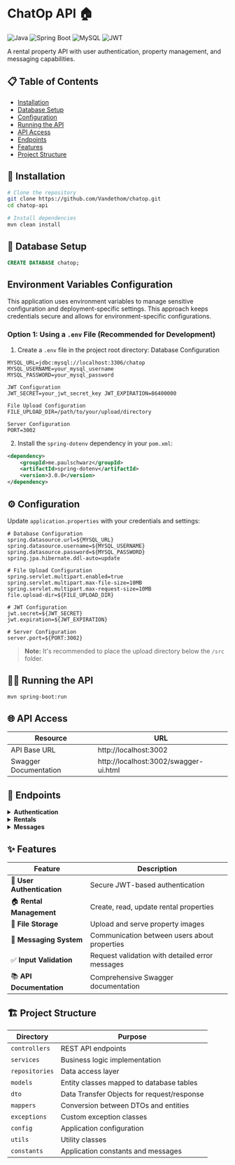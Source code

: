# ChatOp API 🏠

![Java](https://img.shields.io/badge/Java-ED8B00?style=for-the-badge&logo=java&logoColor=white)
![Spring Boot](https://img.shields.io/badge/Spring_Boot-6DB33F?style=for-the-badge&logo=spring&logoColor=white)
![MySQL](https://img.shields.io/badge/MySQL-4479A1?style=for-the-badge&logo=mysql&logoColor=white)
![JWT](https://img.shields.io/badge/JWT-000000?style=for-the-badge&logo=json-web-tokens&logoColor=white)

A rental property API with user authentication, property management, and messaging capabilities.

## 📋 Table of Contents

- [Installation](#installation)
- [Database Setup](#database-setup)
- [Configuration](#configuration)
- [Running the API](#running-the-api)
- [API Access](#api-access)
- [Endpoints](#endpoints)
- [Features](#features)
- [Project Structure](#project-structure)

## 🚀 Installation

```bash
# Clone the repository
git clone https://github.com/Vandethom/chatop.git
cd chatop-api

# Install dependencies
mvn clean install
```

## 💾 Database Setup

```sql
CREATE DATABASE chatop;
```
## Environment Variables Configuration

This application uses environment variables to manage sensitive configuration and deployment-specific settings. This approach keeps credentials secure and allows for environment-specific configurations.

### Option 1: Using a `.env` File (Recommended for Development)

1. Create a `.env` file in the project root directory:
Database Configuration
```
MYSQL_URL=jdbc:mysql://localhost:3306/chatop 
MYSQL_USERNAME=your_mysql_username 
MYSQL_PASSWORD=your_mysql_password

JWT Configuration
JWT_SECRET=your_jwt_secret_key JWT_EXPIRATION=86400000

File Upload Configuration
FILE_UPLOAD_DIR=/path/to/your/upload/directory

Server Configuration
PORT=3002
```

2. Install the `spring-dotenv` dependency in your `pom.xml`:
```xml
<dependency>
    <groupId>me.paulschwarz</groupId>
    <artifactId>spring-dotenv</artifactId>
    <version>3.0.0</version>
</dependency>
```

## ⚙️ Configuration

Update `application.properties` with your credentials and settings:

```properties
# Database Configuration
spring.datasource.url=${MYSQL_URL}
spring.datasource.username=${MYSQL_USERNAME}
spring.datasource.password=${MYSQL_PASSWORD}
spring.jpa.hibernate.ddl-auto=update

# File Upload Configuration
spring.servlet.multipart.enabled=true
spring.servlet.multipart.max-file-size=10MB
spring.servlet.multipart.max-request-size=10MB
file.upload-dir=${FILE_UPLOAD_DIR}

# JWT Configuration
jwt.secret=${JWT_SECRET}
jwt.expiration=${JWT_EXPIRATION}

# Server Configuration
server.port=${PORT:3002}
```

> **Note:** It's recommended to place the upload directory below the `/src` folder.

## 🏃‍♂️ Running the API

```bash
mvn spring-boot:run
```

## 🌐 API Access

| Resource | URL |
|----------|-----|
| API Base URL | http://localhost:3002 |
| Swagger Documentation | http://localhost:3002/swagger-ui.html |

## 🔌 Endpoints

<details>
<summary><b>Authentication</b></summary>

| Method | Endpoint | Description |
|--------|----------|-------------|
| POST | `/api/auth/register` | Register a new user |
| POST | `/api/auth/login` | Login and get JWT token |
| GET | `/api/auth/me` | Get current user profile |
</details>

<details>
<summary><b>Rentals</b></summary>

| Method | Endpoint | Description |
|--------|----------|-------------|
| GET | `/api/rentals` | Get all rentals |
| GET | `/api/rentals/{id}` | Get a specific rental |
| POST | `/api/rentals` | Create a new rental (multipart/form-data) |
| PUT | `/api/rentals/{id}` | Update a rental |
</details>

<details>
<summary><b>Messages</b></summary>

| Method | Endpoint | Description |
|--------|----------|-------------|
| POST | `/api/messages` | Send a message about a rental |
</details>

## ✨ Features

| Feature | Description |
|---------|-------------|
| 🔐 **User Authentication** | Secure JWT-based authentication |
| 🏠 **Rental Management** | Create, read, update rental properties |
| 📁 **File Storage** | Upload and serve property images |
| 💬 **Messaging System** | Communication between users about properties |
| ✅ **Input Validation** | Request validation with detailed error messages |
| 📚 **API Documentation** | Comprehensive Swagger documentation |

## 🏗️ Project Structure

| Directory | Purpose |
|-----------|---------|
| `controllers` | REST API endpoints |
| `services` | Business logic implementation |
| `repositories` | Data access layer |
| `models` | Entity classes mapped to database tables |
| `dto` | Data Transfer Objects for request/response |
| `mappers` | Conversion between DTOs and entities |
| `exceptions` | Custom exception classes |
| `config` | Application configuration |
| `utils` | Utility classes |
| `constants` | Application constants and messages |